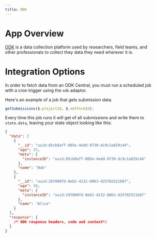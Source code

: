 ```yaml
---
title: ODK
---
```


# App Overview

[ODK](https://getodk.org) is a data collection platform used by researchers,
field teams, and other professionals to collect they data they need wherever it
is.

# Integration Options

In order to fetch data from an ODK Central, you must run a scheduled job with a
cron trigger using the `odk` adaptor.

Here's an example of a job that gets submission data.

```js
getSubmissions($.projectId, $.xmlFormId);
```

Every time this job runs it will get of all submissions and write them to
`state.data`, leaving your state object looking like this:

```json
{
  "data": [
    {
      "__id": "uuid:85cb9aff-005e-4edd-9739-dc9c1a829c44",
      "age": 25,
      "meta": {
        "instanceID": "uuid:85cb9aff-005e-4edd-9739-dc9c1a829c44"
      },
      "name": "Bob"
    },
    {
      "__id": "uuid:297000fd-8eb2-4232-8863-d25f82521b87",
      "age": 30,
      "meta": {
        "instanceID": "uuid:297000fd-8eb2-4232-8863-d25f82521b87"
      },
      "name": "Alice"
    }
  ],
  "response": {
    /* ODK response headers, code and context*/
  }
}
```
